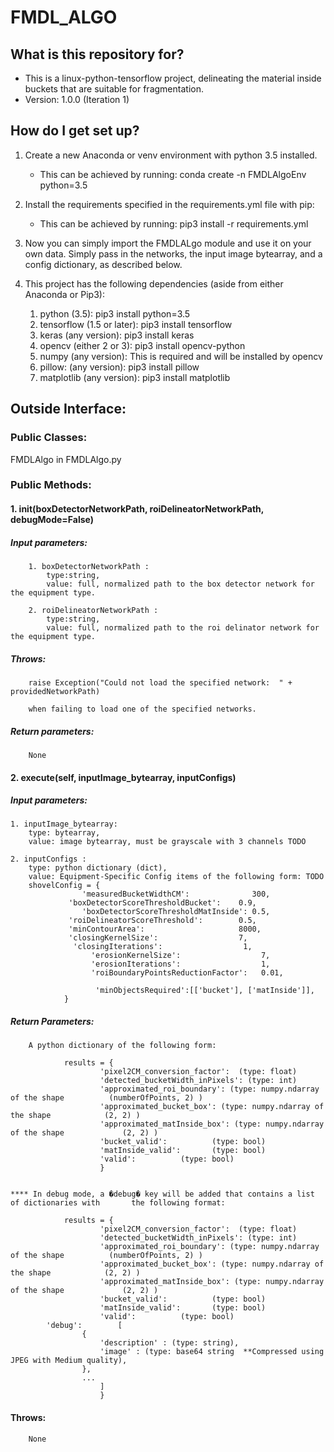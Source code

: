 # FMDL_ALGO

## What is this repository for?
* This is a linux-python-tensorflow project, delineating the material inside buckets that are suitable for fragmentation.
* Version: 1.0.0 (Iteration 1)

## How do I get set up?
1. Create a new Anaconda or venv environment with python 3.5 installed.
	* This can be achieved by running:   conda create -n FMDLAlgoEnv python=3.5

2. Install the requirements specified in the requirements.yml file with pip:
	* This can be achieved by running:    pip3 install -r requirements.yml

3. Now you can simply import the FMDLALgo module and use it on your own data. Simply pass in the networks, the input image bytearray, and a config dictionary, as described below.

4. This project has the following dependencies (aside from either Anaconda or Pip3):
	1. python (3.5): pip3 install python=3.5
	2. tensorflow (1.5 or later): pip3 install tensorflow
	3. keras (any version): pip3 install keras
	4. opencv (either 2 or 3): pip3 install opencv-python
	5. numpy (any version): This is required and will be installed by opencv
	5. pillow: (any version): pip3 install pillow
	6. matplotlib (any version): pip3 install matplotlib




## Outside Interface:

### Public Classes:

FMDLAlgo   in FMDLAlgo.py


### Public Methods:

#### 1. __init__(boxDetectorNetworkPath, roiDelineatorNetworkPath, debugMode=False)

##### Input parameters:
	 	1. boxDetectorNetworkPath :
			type:string,
			value: full, normalized path to the box detector network for the equipment type.

	 	2. roiDelineatorNetworkPath :
			type:string,
			value: full, normalized path to the roi delinator network for the equipment type.


##### Throws:
		raise Exception("Could not load the specified network:  " + providedNetworkPath)

		when failing to load one of the specified networks.


##### Return parameters:
		None



#### 2. execute(self, inputImage_bytearray, inputConfigs)

##### Input parameters:
 	1. inputImage_bytearray:
		type: bytearray,
		value: image bytearray, must be grayscale with 3 channels TODO

 	2. inputConfigs :
		type: python dictionary (dict),
		value: Equipment-Specific Config items of the following form: TODO
		shovelConfig = {
    				'measuredBucketWidthCM':              300,
   				 'boxDetectorScoreThresholdBucket':    0.9,
    				'boxDetectorScoreThresholdMatInside': 0.5,
   				 'roiDelineatorScoreThreshold':        0.5,
   				 'minContourArea':                     8000,
   				 'closingKernelSize':                  7,
  				  'closingIterations':                  1,
    				  'erosionKernelSize':                  7,
    				  'erosionIterations':                  1,
    				  'roiBoundaryPointsReductionFactor':   0.01,

      				   'minObjectsRequired':[['bucket'], ['matInside']],
    			}

##### Return Parameters:
		A python dictionary of the following form:

    			results = {
            			'pixel2CM_conversion_factor':  (type: float)
            			'detected_bucketWidth_inPixels': (type: int)
            			'approximated_roi_boundary': (type: numpy.ndarray of the shape 			(numberOfPoints, 2) )
            			'approximated_bucket_box': (type: numpy.ndarray of the shape 			(2, 2) )
            			'approximated_matInside_box': (type: numpy.ndarray of the shape 			(2, 2) )
            			'bucket_valid':          (type: bool)
            			'matInside_valid':       (type: bool)
            			'valid':          (type: bool)
            			}


	**** In debug mode, a �debug� key will be added that contains a list of dictionaries with 		the following format:

    			results = {
            			'pixel2CM_conversion_factor':  (type: float)
            			'detected_bucketWidth_inPixels': (type: int)
            			'approximated_roi_boundary': (type: numpy.ndarray of the shape 			(numberOfPoints, 2) )
            			'approximated_bucket_box': (type: numpy.ndarray of the shape 			(2, 2) )
            			'approximated_matInside_box': (type: numpy.ndarray of the shape 			(2, 2) )
            			'bucket_valid':          (type: bool)
            			'matInside_valid':       (type: bool)
            			'valid':          (type: bool)
			'debug':        [
					{
						'description' : (type: string),
						'image' : (type: base64 string  **Compressed using 										JPEG with Medium quality),
					},
					...
				        ]
            			}


#### Throws:
		None

